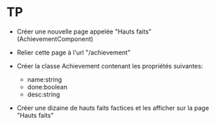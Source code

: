 # TP 

- Créer une nouvelle page appelée "Hauts faits" (AchievementComponent)
- Relier cette page à l'url "/achievement"
- Créer la classe Achievement contenant les propriétés suivantes: 
    - name:string
    - done:boolean
    - desc:string

- Créer une dizaine de hauts faits factices et les afficher sur la page "Hauts faits"

